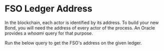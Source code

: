 <script src="../../../js/bondEmission.js"></script>

# FSO Ledger Address

In the blockchain, each actor is identified by its address.
To build your new Bond, you will need the address of every actor of the process.
An Oracle provides a *whoami* query for that purpose.

Run the below query to get the FSO's address on the given ledger.

<div class="fsoBorder" >
    <div class="explorer" id="fsowhoami"></div>
</div>
<script>
const fsoEndPoint = 'http://localhost:6663/graphql';

ReactDOM.render(
React.createElement(GraphiQL, {
fetcher: GraphiQL.createFetcher({
  url: fsoEndPoint,
}),
defaultEditorToolsVisibility: true,
query: `query Query($ledger: Ledger!) {
    whoami(ledger: $ledger)
}`,
variables: '{ "ledger": "ETHEREUM" }'
}),
document.getElementById('fsowhoami'),
);
</script>
